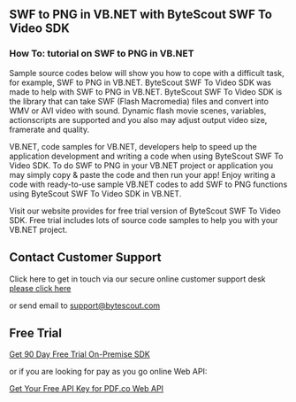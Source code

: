 ## SWF to PNG in VB.NET with ByteScout SWF To Video SDK

### How To: tutorial on SWF to PNG in VB.NET

Sample source codes below will show you how to cope with a difficult task, for example, SWF to PNG in VB.NET. ByteScout SWF To Video SDK was made to help with SWF to PNG in VB.NET. ByteScout SWF To Video SDK is the library that can take SWF (Flash Macromedia) files and convert into WMV or AVI video with sound. Dynamic flash movie scenes, variables, actionscripts are supported and you also may adjust output video size, framerate and quality.

VB.NET, code samples for VB.NET, developers help to speed up the application development and writing a code when using ByteScout SWF To Video SDK. To do SWF to PNG in your VB.NET project or application you may simply copy & paste the code and then run your app! Enjoy writing a code with ready-to-use sample VB.NET codes to add SWF to PNG functions using ByteScout SWF To Video SDK in VB.NET.

Visit our website provides for free trial version of ByteScout SWF To Video SDK. Free trial includes lots of source code samples to help you with your VB.NET project.

## Contact Customer Support

Click here to get in touch via our secure online customer support desk [please click here](https://bytescout.zendesk.com/hc/en-us/requests/new?subject=ByteScout%20SWF%20To%20Video%20SDK%20Question)

or send email to [support@bytescout.com](mailto:support@bytescout.com?subject=ByteScout%20SWF%20To%20Video%20SDK%20Question) 

## Free Trial

[Get 90 Day Free Trial On-Premise SDK](https://bytescout.com/download/web-installer?utm_source=github-readme)

or if you are looking for pay as you go online Web API:

[Get Your Free API Key for PDF.co Web API](https://pdf.co/documentation/api?utm_source=github-readme)